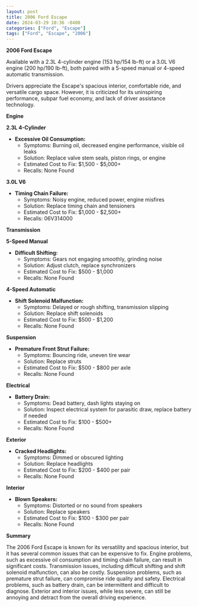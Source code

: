 ```yaml
---
layout: post
title: 2006 Ford Escape
date: 2024-03-29 10:36 -0400
categories: ["Ford", "Escape"]
tags: ["Ford", "Escape", "2006"]
---
```

**2006 Ford Escape**

Available with a 2.3L 4-cylinder engine (153 hp/154 lb-ft) or a 3.0L V6 engine (200 hp/190 lb-ft), both paired with a 5-speed manual or 4-speed automatic transmission.

Drivers appreciate the Escape's spacious interior, comfortable ride, and versatile cargo space. However, it is criticized for its uninspiring performance, subpar fuel economy, and lack of driver assistance technology.

**Engine**

**2.3L 4-Cylinder**

- **Excessive Oil Consumption:**
  - Symptoms: Burning oil, decreased engine performance, visible oil leaks
  - Solution: Replace valve stem seals, piston rings, or engine
  - Estimated Cost to Fix: $1,500 - $5,000+
  - Recalls: None Found

**3.0L V6**

- **Timing Chain Failure:**
  - Symptoms: Noisy engine, reduced power, engine misfires
  - Solution: Replace timing chain and tensioners
  - Estimated Cost to Fix: $1,000 - $2,500+
  - Recalls: 06V314000

**Transmission**

**5-Speed Manual**

- **Difficult Shifting:**
  - Symptoms: Gears not engaging smoothly, grinding noise
  - Solution: Adjust clutch, replace synchronizers
  - Estimated Cost to Fix: $500 - $1,000
  - Recalls: None Found

**4-Speed Automatic**

- **Shift Solenoid Malfunction:**
  - Symptoms: Delayed or rough shifting, transmission slipping
  - Solution: Replace shift solenoids
  - Estimated Cost to Fix: $500 - $1,200
  - Recalls: None Found

**Suspension**

- **Premature Front Strut Failure:**
  - Symptoms: Bouncing ride, uneven tire wear
  - Solution: Replace struts
  - Estimated Cost to Fix: $500 - $800 per axle
  - Recalls: None Found

**Electrical**

- **Battery Drain:**
  - Symptoms: Dead battery, dash lights staying on
  - Solution: Inspect electrical system for parasitic draw, replace battery if needed
  - Estimated Cost to Fix: $100 - $500+
  - Recalls: None Found

**Exterior**

- **Cracked Headlights:**
  - Symptoms: Dimmed or obscured lighting
  - Solution: Replace headlights
  - Estimated Cost to Fix: $200 - $400 per pair
  - Recalls: None Found

**Interior**

- **Blown Speakers:**
  - Symptoms: Distorted or no sound from speakers
  - Solution: Replace speakers
  - Estimated Cost to Fix: $100 - $300 per pair
  - Recalls: None Found

**Summary**

The 2006 Ford Escape is known for its versatility and spacious interior, but it has several common issues that can be expensive to fix. Engine problems, such as excessive oil consumption and timing chain failure, can result in significant costs. Transmission issues, including difficult shifting and shift solenoid malfunction, can also be costly. Suspension problems, such as premature strut failure, can compromise ride quality and safety. Electrical problems, such as battery drain, can be intermittent and difficult to diagnose. Exterior and interior issues, while less severe, can still be annoying and detract from the overall driving experience.
